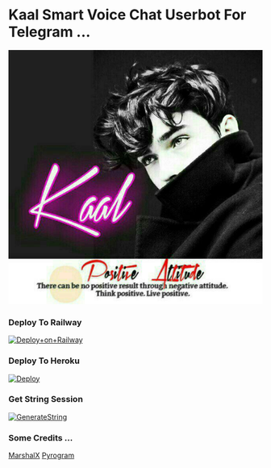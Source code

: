# Kaal Smart Voice Chat Userbot For Telegram ...


<p align="center"><a href="https://t.me/iamkaal"><img src="./resource/kaal.jpg"></a></p>




### Deploy To Railway

[![Deploy+on+Railway](https://railway.app/button.svg)](https://railway.app/new/template?template=https://github.com/kaalxd/kaalvcbot&envs=API_ID,API_HASH,STRING_SESSION,SUDO_USERS)


### Deploy To Heroku

[![Deploy](https://www.herokucdn.com/deploy/button.svg)](https://heroku.com/deploy?template=https://github.com/kaalxd/kaalvcbot)



### Get String Session

[![GenerateString](https://img.shields.io/badge/repl.it-generateString-yellowgreen)](https://replit.com/@AdityaHalder/PyrogramStringSession)



### Some Credits ...

[MarshalX](https://github.com/MarshalX/tgcalls)
[Pyrogram](https://docs.pyrogram.org)
